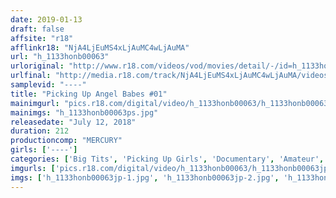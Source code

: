 ```yaml
---
date: 2019-01-13
draft: false
affsite: "r18"
afflinkr18: "NjA4LjEuMS4xLjAuMC4wLjAuMA"
url: "h_1133honb00063"
urloriginal: "http://www.r18.com/videos/vod/movies/detail/-/id=h_1133honb00063"
urlfinal: "http://media.r18.com/track/NjA4LjEuMS4xLjAuMC4wLjAuMA/videos/vod/movies/detail/-/id=h_1133honb00063"
samplevid: "----"
title: "Picking Up Angel Babes #01"
mainimgurl: "pics.r18.com/digital/video/h_1133honb00063/h_1133honb00063ps.jpg"
mainimgs: "h_1133honb00063ps.jpg"
releasedate: "July 12, 2018"
duration: 212
productioncomp: "MERCURY"
girls: ['----']
categories: ['Big Tits', 'Picking Up Girls', 'Documentary', 'Amateur', 'Hi-Def']
imgurls: ['pics.r18.com/digital/video/h_1133honb00063/h_1133honb00063jp-1.jpg', 'pics.r18.com/digital/video/h_1133honb00063/h_1133honb00063jp-2.jpg', 'pics.r18.com/digital/video/h_1133honb00063/h_1133honb00063jp-3.jpg', 'pics.r18.com/digital/video/h_1133honb00063/h_1133honb00063jp-4.jpg', 'pics.r18.com/digital/video/h_1133honb00063/h_1133honb00063jp-5.jpg', 'pics.r18.com/digital/video/h_1133honb00063/h_1133honb00063jp-6.jpg', 'pics.r18.com/digital/video/h_1133honb00063/h_1133honb00063jp-7.jpg', 'pics.r18.com/digital/video/h_1133honb00063/h_1133honb00063jp-8.jpg', 'pics.r18.com/digital/video/h_1133honb00063/h_1133honb00063jp-9.jpg', 'pics.r18.com/digital/video/h_1133honb00063/h_1133honb00063jp-10.jpg', 'pics.r18.com/digital/video/h_1133honb00063/h_1133honb00063jp-11.jpg', 'pics.r18.com/digital/video/h_1133honb00063/h_1133honb00063jp-12.jpg', 'pics.r18.com/digital/video/h_1133honb00063/h_1133honb00063jp-13.jpg', 'pics.r18.com/digital/video/h_1133honb00063/h_1133honb00063jp-14.jpg', 'pics.r18.com/digital/video/h_1133honb00063/h_1133honb00063jp-15.jpg', 'pics.r18.com/digital/video/h_1133honb00063/h_1133honb00063jp-16.jpg', 'pics.r18.com/digital/video/h_1133honb00063/h_1133honb00063jp-17.jpg', 'pics.r18.com/digital/video/h_1133honb00063/h_1133honb00063jp-18.jpg', 'pics.r18.com/digital/video/h_1133honb00063/h_1133honb00063jp-19.jpg', 'pics.r18.com/digital/video/h_1133honb00063/h_1133honb00063jp-20.jpg']
imgs: ['h_1133honb00063jp-1.jpg', 'h_1133honb00063jp-2.jpg', 'h_1133honb00063jp-3.jpg', 'h_1133honb00063jp-4.jpg', 'h_1133honb00063jp-5.jpg', 'h_1133honb00063jp-6.jpg', 'h_1133honb00063jp-7.jpg', 'h_1133honb00063jp-8.jpg', 'h_1133honb00063jp-9.jpg', 'h_1133honb00063jp-10.jpg', 'h_1133honb00063jp-11.jpg', 'h_1133honb00063jp-12.jpg', 'h_1133honb00063jp-13.jpg', 'h_1133honb00063jp-14.jpg', 'h_1133honb00063jp-15.jpg', 'h_1133honb00063jp-16.jpg', 'h_1133honb00063jp-17.jpg', 'h_1133honb00063jp-18.jpg', 'h_1133honb00063jp-19.jpg', 'h_1133honb00063jp-20.jpg']
---
```

